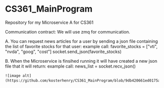 # CS361_MainProgram
Repository  for my Microservice A for CS361

Communication contract: We will use zmq for communication. 

A. You can request news articles for a user by sending a json file containing the list of favorite stocks for that user:
    example call: favorite_stocks = ["vti", "nvda", "goog", "cost"]
                  socket.send_json(favorite_stocks)

B. When the Microservice is finsihed running it will have created a new json file that it will return:
    example call: news_list = socket.recv_json()

    ![image alt](https://github.com/kosterhenry/CS361_MainProgram/blob/9db420661ed0175ad4c5f067a18c10d54e46f888/UML_MicroserviceA.png)
    
                  
    
